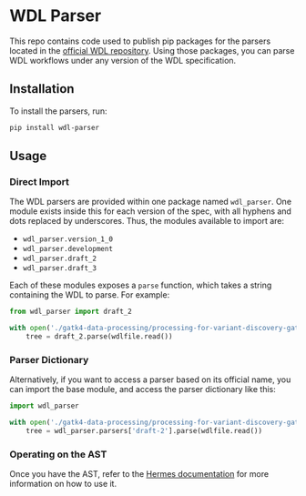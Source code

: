 # WDL Parser

This repo contains code used to publish pip packages for the parsers located in the [official WDL repository](https://github.com/openwdl/wdl).
Using those packages, you can parse WDL workflows under any version of the WDL specification.

## Installation
To install the parsers, run:
```bash
pip install wdl-parser
```

## Usage

### Direct Import
The WDL parsers are provided within one package named `wdl_parser`. 
One module exists inside this for each version of the spec, with all hyphens and dots replaced by underscores.
Thus, the modules available to import are:

* `wdl_parser.version_1_0`
* `wdl_parser.development`
* `wdl_parser.draft_2`
* `wdl_parser.draft_3`

Each of these modules exposes a `parse` function, which takes a string containing the WDL to parse.
For example:
```python
from wdl_parser import draft_2

with open('./gatk4-data-processing/processing-for-variant-discovery-gatk4.wdl') as wdlfile:
    tree = draft_2.parse(wdlfile.read())

```

### Parser Dictionary

Alternatively, if you want to access a parser based on its official name, you can import the base module, and access
the parser dictionary like this:

```python
import wdl_parser

with open('./gatk4-data-processing/processing-for-variant-discovery-gatk4.wdl') as wdlfile:
    tree = wdl_parser.parsers['draft-2'].parse(wdlfile.read())

```

### Operating on the AST
Once you have the AST, refer to the [Hermes documentation](https://github.com/scottfrazer/hermes/blob/develop/DOCS.md) for more
information on how to use it.
